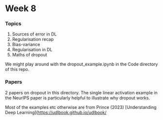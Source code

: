 # Week 8

### Topics

1. Sources of error in DL
2. Regularisation recap
3. Bias-variance
4. Regularisation in DL
5. Maths of dropout

We might play around with the dropout_example.ipynb in the Code directory of this repo.

### Papers
2 papers on dropout in this directory. The single linear activation example in the NeurIPS paper is particularly helpful to illustrate why dropout works.

Most of the examples etc otherwise are from Prince (2023) [Understanding Deep Learning](https://udlbook.github.io/udlbook/